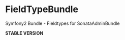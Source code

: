FieldTypeBundle
===============

Symfony2 Bundle - Fieldtypes for SonataAdminBundle

**STABLE VERSION**

